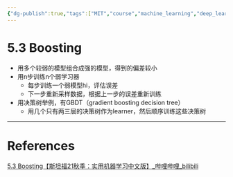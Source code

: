 ```yaml
---
{"dg-publish":true,"tags":["MIT","course","machine_learning","deep_learning"],"permalink":"/Inbox/study/人工智能/机器学习/MIT21秋课程/5.3 Boosting/","dgPassFrontmatter":true}
---
```




# 5.3 Boosting
- 用多个较弱的模型组合成强的模型，得到的偏差较小
- 用n步训练n个弱学习器
	- 每步训练一个弱模型hi，评估误差
	- 下一步重新采样数据，根据上一步的误差重新训练
- 用决策树举例，有GBDT（gradient boosting decision tree）
	- 用几个只有两三层的决策树作为learner，然后顺序训练这些决策树
---
# References
[5.3 Boosting【斯坦福21秋季：实用机器学习中文版】_哔哩哔哩_bilibili](https://www.bilibili.com/video/BV1aM4y1P7z9?spm_id_from=333.788.player.switch&vd_source=73a67190a2e14f51c71c0fa447f094aa)